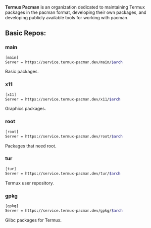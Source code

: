 **Termux Pacman** is an organization dedicated to maintaining Termux packages in the pacman format, developing their own packages, and developing publicly available tools for working with pacman.

## Basic Repos:
### main
```bash
[main]
Server = https://service.termux-pacman.dev/main/$arch
```
Basic packages.

### x11
```bash
[x11]
Server = https://service.termux-pacman.dev/x11/$arch
```
Graphics packages.

### root
```bash
[root]
Server = https://service.termux-pacman.dev/root/$arch
```
Packages that need root.

### tur
```bash
[tur]
Server = https://service.termux-pacman.dev/tur/$arch
```
Termux user repository.

### gpkg
```bash
[gpkg]
Server = https://service.termux-pacman.dev/gpkg/$arch
```
Glibc packages for Termux.
